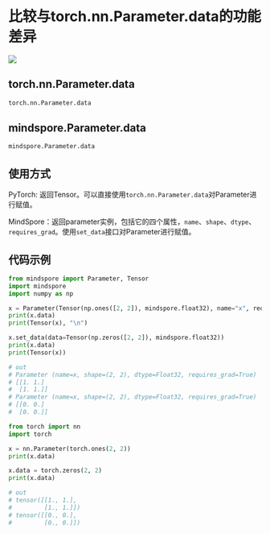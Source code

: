 # 比较与torch.nn.Parameter.data的功能差异

<a href="https://gitee.com/mindspore/docs/blob/r1.5/docs/mindspore/migration_guide/source_zh_cn/api_mapping/pytorch_diff/ParamsData.md" target="_blank"><img src="https://gitee.com/mindspore/docs/raw/r1.5/resource/_static/logo_source.png"></a>

## torch.nn.Parameter.data

```python
torch.nn.Parameter.data
```

## mindspore.Parameter.data

```python
mindspore.Parameter.data
```

## 使用方式

PyTorch: 返回Tensor。可以直接使用`torch.nn.Parameter.data`对Parameter进行赋值。

MindSpore：返回parameter实例，包括它的四个属性，`name`、`shape`、`dtype`、`requires_grad`。使用`set_data`接口对Parameter进行赋值。

## 代码示例

```python
from mindspore import Parameter, Tensor
import mindspore
import numpy as np

x = Parameter(Tensor(np.ones([2, 2]), mindspore.float32), name="x", requires_grad=True)
print(x.data)
print(Tensor(x), "\n")

x.set_data(data=Tensor(np.zeros([2, 2]), mindspore.float32))
print(x.data)
print(Tensor(x))

# out
# Parameter (name=x, shape=(2, 2), dtype=Float32, requires_grad=True)
# [[1. 1.]
#  [1. 1.]]
# Parameter (name=x, shape=(2, 2), dtype=Float32, requires_grad=True)
# [[0. 0.]
#  [0. 0.]]
```

```python
from torch import nn
import torch

x = nn.Parameter(torch.ones(2, 2))
print(x.data)

x.data = torch.zeros(2, 2)
print(x.data)

# out
# tensor([[1., 1.],
#         [1., 1.]])
# tensor([[0., 0.],
#         [0., 0.]])
```
